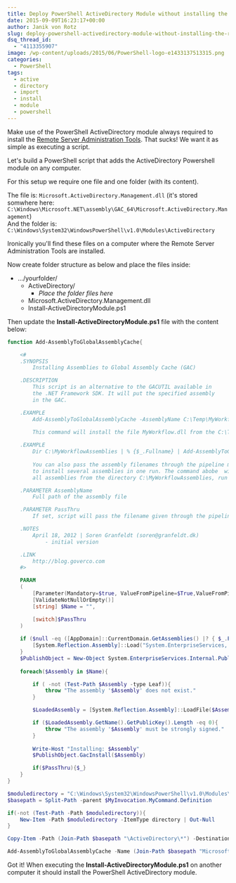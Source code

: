 ```yaml
---
title: Deploy PowerShell ActiveDirectory Module without installing the remote server tools
date: 2015-09-09T16:23:17+00:00
author: Janik von Rotz
slug: deploy-powershell-activedirectory-module-without-installing-the-remote-server-tools
dsq_thread_id:
  - "4113355907"
image: /wp-content/uploads/2015/06/PowerShell-logo-e1433137513315.png
categories:
  - PowerShell
tags:
  - active
  - directory
  - import
  - install
  - module
  - powershell
---
```

Make use of the PowerShell ActiveDirectory module always required to install the [Remote Server Administration Tools](http://www.microsoft.com/en-us/download/details.aspx?id=7887).
That sucks! We want it as simple as executing a script. 
<!--more-->
Let's build a PowerShell script that adds the ActiveDirectory Powershell module on any computer.

For this setup we require one file and one folder (with its content).

The file is: `Microsoft.ActiveDirectory.Management.dll` (it's stored somwhere here: `C:\Windows\Microsoft.NET\assembly\GAC_64\Microsoft.ActiveDirectory.Management`)  
And the folder is: `C:\Windows\System32\WindowsPowerShell\v1.0\Modules\ActiveDirectory` 

Ironically you'll find these files on a computer where the Remote Server Administration Tools are installed.

Now create folder structure as below and place the files inside:

* .../yourfolder/
  * ActiveDirectory/
     * *Place the folder files here*
  * Microsoft.ActiveDirectory.Management.dll
  * Install-ActiveDirectoryModule.ps1

Then update the **Install-ActiveDirectoryModule.ps1** file with the content below:

```powershell
function Add-AssemblyToGlobalAssemblyCache{

    <#
    .SYNOPSIS 
	    Installing Assemblies to Global Assembly Cache (GAC)

    .DESCRIPTION 
	    This script is an alternative to the GACUTIL available in 
	    the .NET Framework SDK. It will put the specified assembly
	    in the GAC.

    .EXAMPLE
        Add-AssemblyToGlobalAssemblyCache -AssemblyName C:\Temp\MyWorkflow.dll
    
        This command will install the file MyWorkflow.dll from the C:\Temp directory in the GAC.

    .EXAMPLE
        Dir C:\MyWorkflowAssemblies | % {$_.Fullname} | Add-AssemblyToGlobalAssemblyCache
    
        You can also pass the assembly filenames through the pipeline making it easy
        to install several assemblies in one run. The command abobe  will install 
        all assemblies from the directory C:\MyWorkflowAssemblies, run this command

    .PARAMETER AssemblyName
	    Full path of the assembly file

    .PARAMETER PassThru
        If set, script will pass the filename given through the pipeline    

    .NOTES 
	    April 18, 2012 | Soren Granfeldt (soren@granfeldt.dk) 
		    - initial version

    .LINK 
        http://blog.goverco.com
    #>

    PARAM
    (
	    [Parameter(Mandatory=$true, ValueFromPipeline=$True,ValueFromPipelineByPropertyName=$True)]
	    [ValidateNotNullOrEmpty()]
	    [string] $Name = "",

	    [switch]$PassThru
    )
 
	if ($null -eq ([AppDomain]::CurrentDomain.GetAssemblies() |? { $_.FullName -eq "System.EnterpriseServices, Version=2.0.0.0, Culture=neutral, PublicKeyToken=b03f5f7f11d50a3a" })){
		[System.Reflection.Assembly]::Load("System.EnterpriseServices, Version=2.0.0.0, Culture=neutral, PublicKeyToken=b03f5f7f11d50a3a") | Out-Null
	}
	$PublishObject = New-Object System.EnterpriseServices.Internal.Publish
           
	foreach($Assembly in $Name){

        if ( -not (Test-Path $Assembly -type Leaf)){
            throw "The assembly '$Assembly' does not exist."
        }

        $LoadedAssembly = [System.Reflection.Assembly]::LoadFile($Assembly)

        if ($LoadedAssembly.GetName().GetPublicKey().Length -eq 0){
            throw "The assembly '$Assembly' must be strongly signed."
        }
          
        Write-Host "Installing: $Assembly"
        $PublishObject.GacInstall($Assembly)

        if($PassThru){$_}
    }
}

$moduledirectory = "C:\Windows\System32\WindowsPowerShell\v1.0\Modules\ActiveDirectory"
$basepath = Split-Path -parent $MyInvocation.MyCommand.Definition

if(-not (Test-Path -Path $moduledirectory)){
    New-Item -Path $moduledirectory -ItemType directory | Out-Null
}

Copy-Item -Path (Join-Path $basepath "\ActiveDirectory\*") -Destination $moduledirectory -Recurse -Force

Add-AssemblyToGlobalAssemblyCache -Name (Join-Path $basepath "Microsoft.ActiveDirectory.Management.dll")
```

Got it! When executing the **Install-ActiveDirectoryModule.ps1** on another computer it should install the PowerShell ActiveDirectory module.